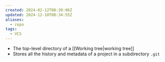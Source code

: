 ```yaml
---
created: 2024-02-12T08:20:06Z
updated: 2024-12-10T08:34:55Z
aliases:
  - repo
tags:
  - VCS
---
```

- The top-level directory of a [[Working tree|working tree]]
- Stores all the history and metadata of a project in a subdirectory `.git`